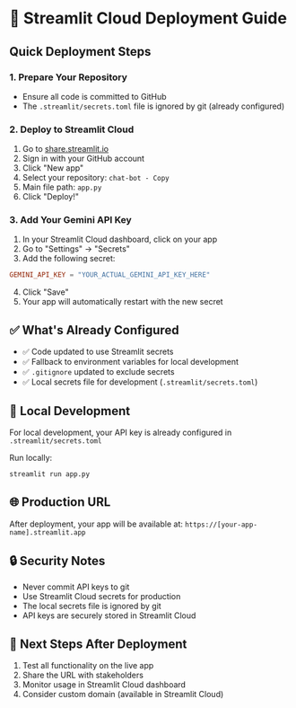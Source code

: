 # 🚀 Streamlit Cloud Deployment Guide

## Quick Deployment Steps

### 1. Prepare Your Repository
- Ensure all code is committed to GitHub
- The `.streamlit/secrets.toml` file is ignored by git (already configured)

### 2. Deploy to Streamlit Cloud
1. Go to [share.streamlit.io](https://share.streamlit.io)
2. Sign in with your GitHub account
3. Click "New app"
4. Select your repository: `chat-bot - Copy`
5. Main file path: `app.py`
6. Click "Deploy!"

### 3. Add Your Gemini API Key
1. In your Streamlit Cloud dashboard, click on your app
2. Go to "Settings" → "Secrets"
3. Add the following secret:

```toml
GEMINI_API_KEY = "YOUR_ACTUAL_GEMINI_API_KEY_HERE"
```

4. Click "Save"
5. Your app will automatically restart with the new secret

## ✅ What's Already Configured

- ✅ Code updated to use Streamlit secrets
- ✅ Fallback to environment variables for local development
- ✅ `.gitignore` updated to exclude secrets
- ✅ Local secrets file for development (`.streamlit/secrets.toml`)

## 🔧 Local Development

For local development, your API key is already configured in `.streamlit/secrets.toml`

Run locally:
```bash
streamlit run app.py
```

## 🌐 Production URL

After deployment, your app will be available at:
`https://[your-app-name].streamlit.app`

## 🔒 Security Notes

- Never commit API keys to git
- Use Streamlit Cloud secrets for production
- The local secrets file is ignored by git
- API keys are securely stored in Streamlit Cloud

## 📝 Next Steps After Deployment

1. Test all functionality on the live app
2. Share the URL with stakeholders
3. Monitor usage in Streamlit Cloud dashboard
4. Consider custom domain (available in Streamlit Cloud)